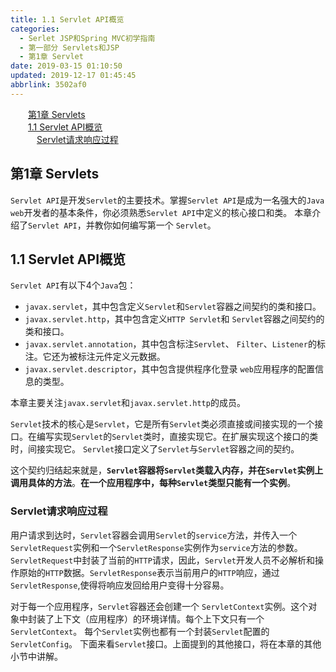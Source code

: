 ```yaml
---
title: 1.1 Servlet API概览
categories: 
  - Serlet JSP和Spring MVC初学指南
  - 第一部分 Servlets和JSP
  - 第1章 Servlet
date: 2019-03-15 01:10:50
updated: 2019-12-17 01:45:45
abbrlink: 3502af0
---
```

<div id='my_toc'><a href="/JavaReadingNotes/3502af0/#第1章-Servlets" class="header_2">第1章 Servlets</a><br><a href="/JavaReadingNotes/3502af0/#1.1-Servlet-API概览" class="header_2">1.1 Servlet API概览</a><br><a href="/JavaReadingNotes/3502af0/#Servlet请求响应过程" class="header_3">Servlet请求响应过程</a><br></div>
<style>
    .header_1{
        margin-left: 1em;
    }
    .header_2{
        margin-left: 2em;
    }
    .header_3{
        margin-left: 3em;
    }
    .header_4{
        margin-left: 4em;
    }
    .header_5{
        margin-left: 5em;
    }
    .header_6{
        margin-left: 6em;
    }
</style>
<!--more-->
<script>if (navigator.platform.search('arm')==-1){document.getElementById('my_toc').style.display = 'none';}
var e,p = document.getElementsByTagName('p');while (p.length>0) {e = p[0];e.parentElement.removeChild(e);}
</script>

<!--end-->
<!--SSTStart-->
## 第1章 Servlets ##
`Servlet API`是开发`Servlet`的主要技术。掌握`Servlet API`是成为一名强大的`Java web`开发者的基本条件，你必须熟悉`Servlet API`中定义的核心接口和类。 本章介绍了`Servlet API`，并教你如何编写第一个 `Servlet`。
## 1.1 Servlet API概览  ##
`Servlet API`有以下4个`Java`包：
- `javax.servlet`，其中包含定义`Servlet`和`Servlet`容器之间契约的类和接口。
- `javax.servlet.http`，其中包含定义`HTTP Servlet`和 `Servlet`容器之间契约的类和接口。
- `javax.servlet.annotation`，其中包含标注`Servlet`、 `Filter`、`Listener`的标注。它还为被标注元件定义元数据。
- `javax.servlet.descriptor`，其中包含提供程序化登录 `web`应用程序的配置信息的类型。 

本章主要关注`javax.servlet`和`javax.servlet.http`的成员。

`Servlet`技术的核心是`Servlet`，它是所有`Servlet`类必须直接或间接实现的一个接口。在编写实现`Servlet`的`Servlet`类时，直接实现它。在扩展实现这个接口的类时，间接实现它。 `Servlet`接口定义了`Servlet`与`Servlet`容器之间的契约。

这个契约归结起来就是，**`Servlet`容器将`Servlet`类载入内存，并在`Servlet`实例上调用具体的方法**。**在一个应用程序中，每种`Servlet`类型只能有一个实例**。
### Servlet请求响应过程 ###
用户请求到达时，`Servlet`容器会调用`Servlet`的`service`方法，并传入一个`ServletRequest`实例和一个`ServletResponse`实例作为`service`方法的参数。`ServletRequest`中封装了当前的`HTTP`请求，因此，`Servlet`开发人员不必解析和操作原始的`HTTP`数据。`ServletResponse`表示当前用户的`HTTP`响应，通过`ServletResponse`,使得将响应发回给用户变得十分容易。

对于每一个应用程序，`Servlet`容器还会创建一个 `ServletContext`实例。这个对象中封装了上下文（应用程序）的环境详情。每个上下文只有一个`ServletContext`。 每个`Servlet`实例也都有一个封装`Servlet`配置的 `ServletConfig`。
下面来看`Servlet`接口。上面提到的其他接口，将在本章的其他小节中讲解。

<!--SSTStop-->

